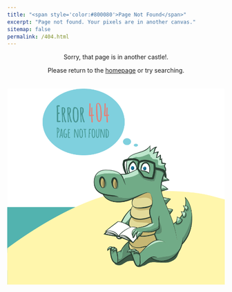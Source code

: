 ```yaml
---
title: "<span style='color:#800080'>Page Not Found</span>"
excerpt: "Page not found. Your pixels are in another canvas."
sitemap: false
permalink: /404.html
---
```



<div style="text-align: center;">
    <p>Sorry, that page is in another castle!.</p>
    <p>Please return to the <a href="/">homepage</a> or try searching.</p>
    <img src="images/error404.png" alt="Error 404" style="max-width: 100%; height: auto; margin-top: 20px;">
</div>


<script type="text/javascript">
  var GOOG_FIXURL_LANG = 'en';
  var GOOG_FIXURL_SITE = '{{https://cristhianjaramillo.github.io}}'
</script>
<script type="text/javascript"
  src="//linkhelp.clients.google.com/tbproxy/lh/wm/fixurl.js">
</script>

